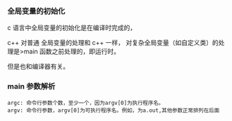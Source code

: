### 全局变量的初始化

c 语言中全局变量的初始化是在编译时完成的，

c++ 对普通 全局变量的处理和 c++ 一样， 对复杂全局变量（如自定义类）的处理是>main 函数之前处理的，即运行时。

但是也和编译器有关。

### main 参数解析

```
argc: 命令行参数个数，至少一个，因为argv[0]为执行程序名。
argv: 命令行参数，argv[0]为可执行程序名。例如，为a.out,其他参数正常排列在后面
```